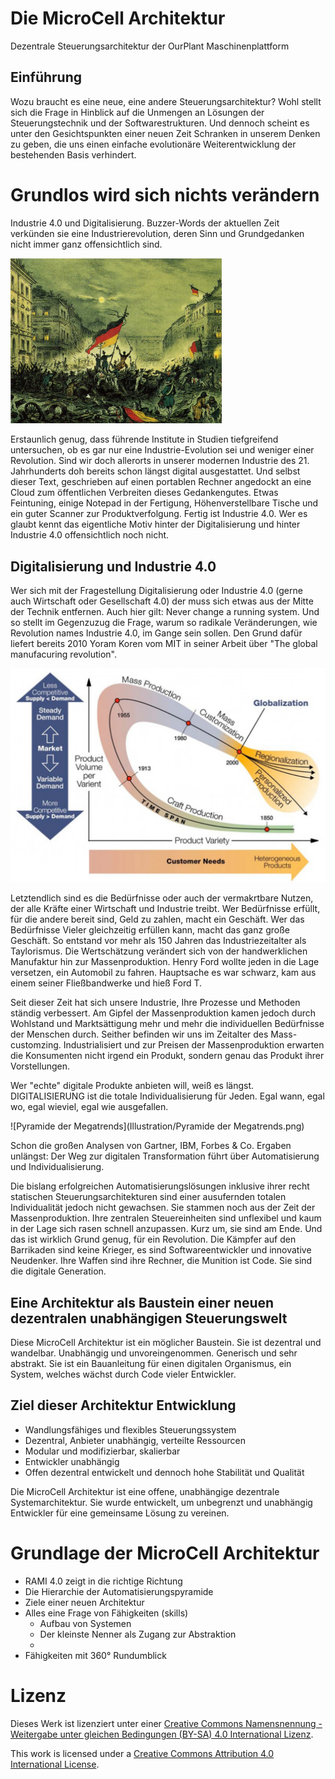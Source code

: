# Die MicroCell Architektur
Dezentrale Steuerungsarchitektur der OurPlant Maschinenplattform

## Einführung

Wozu braucht es eine neue, eine andere Steuerungsarchitektur? Wohl stellt sich die Frage in Hinblick auf die Unmengen an Lösungen der Steuerungstechnik und der Softwarestrukturen. Und dennoch scheint es unter den Gesichtspunkten einer neuen Zeit Schranken in unserem Denken zu geben, die uns einen einfache evolutionäre Weiterentwicklung der bestehenden Basis verhindert.



# Grundlos wird sich nichts verändern

Industrie 4.0 und Digitalisierung. Buzzer-Words der aktuellen Zeit verkünden sie eine Industrierevolution, deren Sinn und Grundgedanken nicht immer ganz offensichtlich sind. 

<img src="Illustration/Revolution.png" alt="Revolution" style="zoom: 33%;" />

Erstaunlich genug, dass führende Institute in Studien tiefgreifend untersuchen, ob es gar nur eine Industrie-Evolution sei und weniger einer Revolution. Sind wir doch allerorts in unserer modernen Industrie des 21. Jahrhunderts doh bereits schon längst digital ausgestattet. Und selbst dieser Text, geschrieben auf einen portablen Rechner angedockt an eine Cloud zum öffentlichen Verbreiten dieses Gedankengutes. Etwas Feintuning, einige Notepad in der Fertigung, Höhenverstellbare Tische und ein guter Scanner zur Produktverfolgung. Fertig ist Industrie 4.0. Wer es glaubt kennt das eigentliche Motiv hinter der Digitalisierung und hinter Industrie 4.0 offensichtlich noch nicht. 

## Digitalisierung und Industrie 4.0

Wer sich mit der Fragestellung Digitalisierung oder Industrie 4.0 (gerne auch Wirtschaft oder Gesellschaft 4.0) der muss sich etwas aus der Mitte der Technik entfernen. Auch hier gilt: Never change a running system. Und so stellt im Gegenzuzug die Frage, warum so radikale Veränderungen, wie Revolution names Industrie 4.0, im Gange sein sollen. Den Grund dafür liefert bereits 2010 Yoram Koren vom MIT in seiner Arbeit über "The global manufacuring revolution". 

<img src="Illustration/The global manufacturing revolution.png" alt="The global manufacturing revolution" style="zoom:50%;" />

Letztendlich sind es die Bedürfnisse oder auch der vermakrtbare Nutzen, der alle Kräfte einer Wirtschaft und Industrie treibt. Wer Bedürfnisse erfüllt, für die andere bereit sind, Geld zu zahlen, macht ein Geschäft. Wer das Bedürfnisse Vieler gleichzeitig erfüllen kann, macht das ganz große Geschäft. So entstand vor mehr als 150 Jahren das Industriezeitalter als Taylorismus. Die Wertschätzung verändert sich von der handwerklichen Manufaktur hin zur Massenproduktion. Henry Ford wollte jeden in die Lage versetzen, ein Automobil zu fahren. Hauptsache es war schwarz, kam aus einem seiner Fließbandwerke und hieß Ford T.

Seit dieser Zeit hat sich unsere Industrie, Ihre Prozesse und Methoden ständig verbessert. Am Gipfel der Massenproduktion kamen jedoch durch Wohlstand und Marktsättigung mehr und mehr die individuellen Bedürfnisse der Menschen durch. Seither befinden wir uns im Zeitalter des Mass-customzing. Industrialisiert und zur Preisen der Massenproduktion erwarten die Konsumenten nicht irgend ein Produkt, sondern genau das Produkt ihrer Vorstellungen.

Wer "echte" digitale Produkte anbieten will, weiß es längst. DIGITALISIERUNG ist die totale Individualisierung für Jeden. Egal wann, egal wo, egal wieviel, egal wie ausgefallen.

![Pyramide der Megatrends](Illustration/Pyramide der Megatrends.png)

Schon die großen Analysen von Gartner, IBM, Forbes & Co. Ergaben unlängst: Der Weg zur digitalen Transformation führt über  Automatisierung und Individualisierung. 

Die bislang erfolgreichen Automatisierungslösungen inklusive ihrer recht statischen Steuerungsarchitekturen sind einer ausufernden totalen Individualität jedoch nicht gewachsen. Sie stammen noch aus der Zeit der Massenproduktion. Ihre zentralen Steuereinheiten sind unflexibel und kaum in der Lage sich rasen schnell anzupassen. Kurz um, sie sind am Ende. Und das ist wirklich Grund genug, für ein Revolution. Die Kämpfer auf den Barrikaden sind keine Krieger, es sind Softwareentwickler und innovative Neudenker. Ihre Waffen sind ihre Rechner, die Munition ist Code. Sie sind die digitale Generation.

## Eine Architektur als Baustein einer neuen dezentralen unabhängigen Steuerungswelt

Diese MicroCell Architektur ist ein möglicher Baustein. Sie ist dezentral und wandelbar. Unabhängig und unvoreingenommen. Generisch und sehr abstrakt. Sie ist ein Bauanleitung für einen digitalen Organismus, ein System, welches wächst durch Code vieler Entwickler.

## Ziel dieser Architektur Entwicklung

+ Wandlungsfähiges und flexibles Steuerungssystem
+ Dezentral, Anbieter unabhängig, verteilte Ressourcen
+ Modular und modifizierbar, skalierbar
+ Entwickler unabhängig
+ Offen dezentral entwickelt und dennoch hohe Stabilität und Qualität

Die MicroCell Architektur ist eine offene, unabhängige dezentrale Systemarchitektur. Sie wurde entwickelt, um unbegrenzt und unabhängig Entwickler für eine gemeinsame Lösung zu vereinen. 

# Grundlage der MicroCell Architektur

- RAMI 4.0 zeigt in die richtige Richtung
- Die Hierarchie der Automatisierungspyramide
- Ziele einer neuen Architektur
- Alles eine Frage von Fähigkeiten (skills)
  - Aufbau von Systemen
  - Der kleinste Nenner als Zugang zur Abstraktion
  - 
- Fähigkeiten mit 360° Rundumblick 













# Lizenz



Dieses Werk ist lizenziert unter einer [Creative Commons Namensnennung - Weitergabe unter gleichen Bedingungen (BY-SA) 4.0 International Lizenz](http://creativecommons.org/licenses/by-sa/4.0/deed.de).

This work is licensed under a <a rel="license" href="http://creativecommons.org/licenses/by/4.0/">Creative Commons Attribution 4.0 International License</a>.

